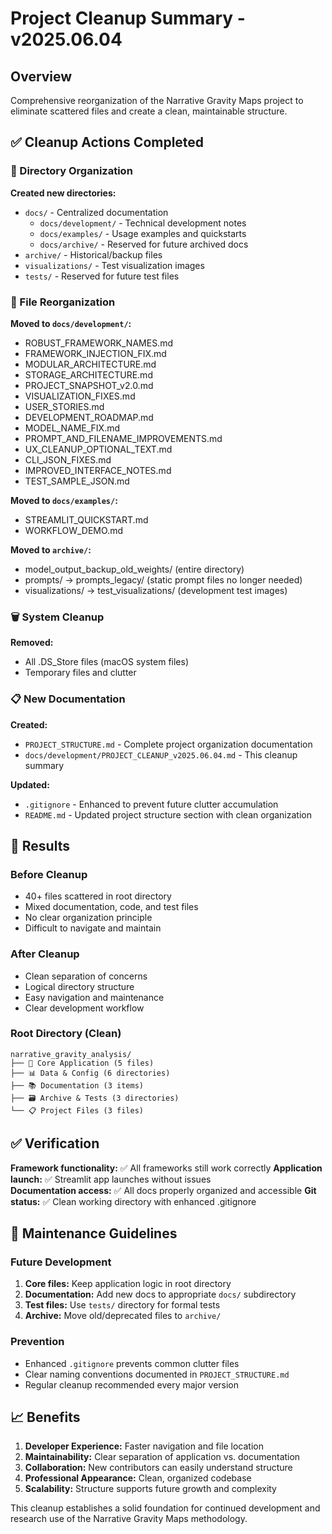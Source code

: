 # Project Cleanup Summary - v2025.06.04

## Overview

Comprehensive reorganization of the Narrative Gravity Maps project to eliminate scattered files and create a clean, maintainable structure.

## ✅ Cleanup Actions Completed

### 📁 Directory Organization

**Created new directories:**
- `docs/` - Centralized documentation
  - `docs/development/` - Technical development notes  
  - `docs/examples/` - Usage examples and quickstarts
  - `docs/archive/` - Reserved for future archived docs
- `archive/` - Historical/backup files
- `visualizations/` - Test visualization images
- `tests/` - Reserved for future test files

### 📄 File Reorganization

**Moved to `docs/development/`:**
- ROBUST_FRAMEWORK_NAMES.md
- FRAMEWORK_INJECTION_FIX.md  
- MODULAR_ARCHITECTURE.md
- STORAGE_ARCHITECTURE.md
- PROJECT_SNAPSHOT_v2.0.md
- VISUALIZATION_FIXES.md
- USER_STORIES.md
- DEVELOPMENT_ROADMAP.md
- MODEL_NAME_FIX.md
- PROMPT_AND_FILENAME_IMPROVEMENTS.md
- UX_CLEANUP_OPTIONAL_TEXT.md
- CLI_JSON_FIXES.md
- IMPROVED_INTERFACE_NOTES.md
- TEST_SAMPLE_JSON.md

**Moved to `docs/examples/`:**
- STREAMLIT_QUICKSTART.md
- WORKFLOW_DEMO.md



**Moved to `archive/`:**
- model_output_backup_old_weights/ (entire directory)
- prompts/ → prompts_legacy/ (static prompt files no longer needed)
- visualizations/ → test_visualizations/ (development test images)

### 🗑️ System Cleanup

**Removed:**
- All .DS_Store files (macOS system files)
- Temporary files and clutter

### 📋 New Documentation

**Created:**
- `PROJECT_STRUCTURE.md` - Complete project organization documentation
- `docs/development/PROJECT_CLEANUP_v2025.06.04.md` - This cleanup summary

**Updated:**
- `.gitignore` - Enhanced to prevent future clutter accumulation
- `README.md` - Updated project structure section with clean organization

## 🎯 Results

### Before Cleanup
- 40+ files scattered in root directory
- Mixed documentation, code, and test files
- No clear organization principle
- Difficult to navigate and maintain

### After Cleanup  
- Clean separation of concerns
- Logical directory structure
- Easy navigation and maintenance
- Clear development workflow

### Root Directory (Clean)
```
narrative_gravity_analysis/
├── 🚀 Core Application (5 files)
├── 📊 Data & Config (6 directories)  
├── 📚 Documentation (3 items)
├── 🗃️ Archive & Tests (3 directories)
└── 📋 Project Files (3 files)
```

## ✅ Verification

**Framework functionality:** ✅ All frameworks still work correctly
**Application launch:** ✅ Streamlit app launches without issues  
**Documentation access:** ✅ All docs properly organized and accessible
**Git status:** ✅ Clean working directory with enhanced .gitignore

## 🔄 Maintenance Guidelines

### Future Development
1. **Core files:** Keep application logic in root directory
2. **Documentation:** Add new docs to appropriate `docs/` subdirectory
3. **Test files:** Use `tests/` directory for formal tests
4. **Archive:** Move old/deprecated files to `archive/`

### Prevention
- Enhanced `.gitignore` prevents common clutter files
- Clear naming conventions documented in `PROJECT_STRUCTURE.md`
- Regular cleanup recommended every major version

## 📈 Benefits

1. **Developer Experience:** Faster navigation and file location
2. **Maintainability:** Clear separation of application vs. documentation
3. **Collaboration:** New contributors can easily understand structure
4. **Professional Appearance:** Clean, organized codebase
5. **Scalability:** Structure supports future growth and complexity

This cleanup establishes a solid foundation for continued development and research use of the Narrative Gravity Maps methodology. 